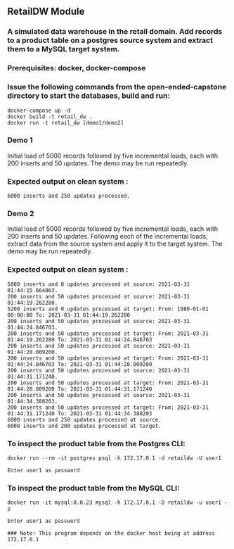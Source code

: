 ##  RetailDW Module

###  A simulated data warehouse in the retail domain.  Add records to a product table on a postgres source system and extract them to a MySQL target system.

### Prerequisites: docker, docker-compose

###  Issue the following commands from the open-ended-capstone directory to start the databases, build and run:

```
docker-compose up -d
docker build -t retail_dw .
docker run -t retail_dw [demo1/demo2]
```

### Demo 1 
Initial load of 5000 records followed by five incremental loads, each with 200 inserts and 50 updates.  The demo may be run repeatedly.

###   Expected output on clean system :

```
6000 inserts and 250 updates processed.
```

### Demo 2 
Initial load of 5000 records followed by five incremental loads, each with 200 inserts and 50 updates.  Following each of the incremental loads, extract data from the source system and apply it to the target system. The demo may be run repeatedly.

###   Expected output on clean system :

```
5000 inserts and 0 updates processed at source: 2021-03-31 01:44:15.664063.
200 inserts and 50 updates processed at source: 2021-03-31 01:44:19.262280.
5200 inserts and 0 updates processed at target: From: 1980-01-01 00:00:00 To: 2021-03-31 01:44:19.262280 
200 inserts and 50 updates processed at source: 2021-03-31 01:44:24.846703.
200 inserts and 50 updates processed at target: From: 2021-03-31 01:44:19.262280 To: 2021-03-31 01:44:24.846703 
200 inserts and 50 updates processed at source: 2021-03-31 01:44:28.009200.
200 inserts and 50 updates processed at target: From: 2021-03-31 01:44:24.846703 To: 2021-03-31 01:44:28.009200 
200 inserts and 50 updates processed at source: 2021-03-31 01:44:31.171240.
200 inserts and 50 updates processed at target: From: 2021-03-31 01:44:28.009200 To: 2021-03-31 01:44:31.171240 
200 inserts and 50 updates processed at source: 2021-03-31 01:44:34.388203.
200 inserts and 50 updates processed at target: From: 2021-03-31 01:44:31.171240 To: 2021-03-31 01:44:34.388203 
6000 inserts and 250 updates processed at source.
6000 inserts and 200 updates processed at target.

```
### To inspect the product table from the Postgres CLI:
```
docker run --rm -it postgres psql -h 172.17.0.1 -d retaildw -U user1

Enter user1 as password
``` 

### To inspect the product table from the MySQL CLI:
```
docker run -it mysql:8.0.23 mysql -h 172.17.0.1 -D retaildw -u user1 -p

Enter user1 as password

### Note: This program depends on the docker host being at address 172.17.0.1


